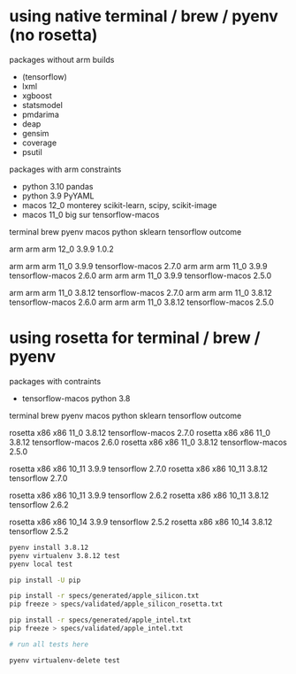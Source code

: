 
# using native terminal / brew / pyenv (no rosetta)

packages without arm builds
- (tensorflow)
- lxml
- xgboost
- statsmodel
- pmdarima
- deap
- gensim
- coverage
- psutil

packages with arm constraints
- python 3.10           pandas
- python 3.9            PyYAML
- macos 12_0 monterey   scikit-learn, scipy, scikit-image
- macos 11_0 big sur    tensorflow-macos

terminal    brew    pyenv   macos   python  sklearn     tensorflow                  outcome

arm         arm     arm     12_0    3.9.9   1.0.2

arm         arm     arm     11_0    3.9.9               tensorflow-macos  2.7.0
arm         arm     arm     11_0    3.9.9               tensorflow-macos  2.6.0
arm         arm     arm     11_0    3.9.9               tensorflow-macos  2.5.0

arm         arm     arm     11_0    3.8.12              tensorflow-macos  2.7.0
arm         arm     arm     11_0    3.8.12              tensorflow-macos  2.6.0
arm         arm     arm     11_0    3.8.12              tensorflow-macos  2.5.0

# using rosetta for terminal / brew / pyenv

packages with contraints
- tensorflow-macos      python 3.8

terminal    brew    pyenv   macos   python  sklearn     tensorflow                  outcome

rosetta     x86     x86     11_0    3.8.12              tensorflow-macos  2.7.0
rosetta     x86     x86     11_0    3.8.12              tensorflow-macos  2.6.0
rosetta     x86     x86     11_0    3.8.12              tensorflow-macos  2.5.0

rosetta     x86     x86     10_11   3.9.9               tensorflow        2.7.0
rosetta     x86     x86     10_11   3.8.12              tensorflow        2.7.0

rosetta     x86     x86     10_11   3.9.9               tensorflow        2.6.2
rosetta     x86     x86     10_11   3.8.12              tensorflow        2.6.2

rosetta     x86     x86     10_14   3.9.9               tensorflow        2.5.2
rosetta     x86     x86     10_14   3.8.12              tensorflow        2.5.2

``` bash
pyenv install 3.8.12
pyenv virtualenv 3.8.12 test
pyenv local test

pip install -U pip

pip install -r specs/generated/apple_silicon.txt
pip freeze > specs/validated/apple_silicon_rosetta.txt

pip install -r specs/generated/apple_intel.txt
pip freeze > specs/validated/apple_intel.txt

# run all tests here

pyenv virtualenv-delete test
```
